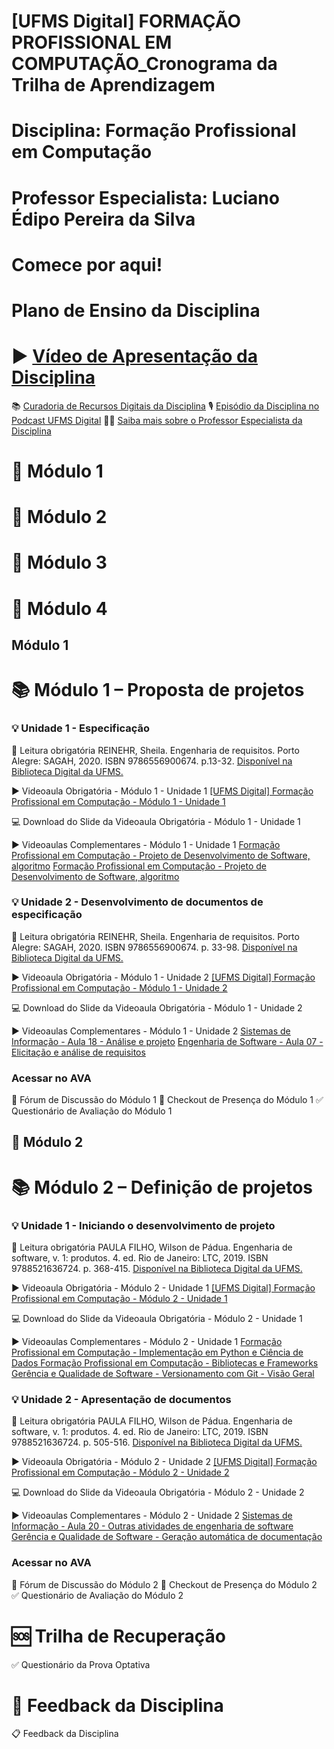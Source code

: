 # [UFMS Digital] FORMAÇÃO PROFISSIONAL EM COMPUTAÇÃO_Cronograma da Trilha de Aprendizagem

# Disciplina: Formação Profissional em Computação

# Professor Especialista: Luciano Édipo Pereira da Silva

# Comece por aqui!
# Plano de Ensino da Disciplina
# ▶️ [Vídeo de Apresentação da Disciplina](https://www.youtube.com/watch?v=ZAlEvXtn1eU&ab_channel=AGEADUFMS)
📚 [Curadoria de Recursos Digitais da Disciplina](https://padlet.com/sepedagead/forma-o-profissional-em-computa-o-aoilydmil96r5rfr)
🎙️ [Episódio da Disciplina no Podcast UFMS Digital](https://podcasters.spotify.com/pod/show/ufms-digital/episodes/O-trabalho-prtico-na-rea-da-computao-e26m7jc/a-aa3lqml)
👩🏻 [Saiba mais sobre o Professor Especialista da Disciplina](https://buscatextual.cnpq.br/buscatextual/visualizacv.do;jsessionid=4679CBF833FF12CA17450BEDB8BFE122.buscatextual_0)
# 📅 Módulo 1
# 📅 Módulo 2
# 📅 Módulo 3
# 📅 Módulo 4

## Módulo 1
# 📚 Módulo 1 – Proposta de projetos

### 💡 Unidade 1 - Especificação
📕 Leitura obrigatória
REINEHR, Sheila. Engenharia de requisitos. Porto Alegre: SAGAH, 2020. ISBN 9786556900674. p.13-32. [Disponível na Biblioteca Digital da UFMS.](https://pergamum.ufms.br/acervo/5702920)

▶️ Videoaula Obrigatória - Módulo 1 - Unidade 1 
[[UFMS Digital] Formação Profissional em Computação - Módulo 1 - Unidade 1](https://www.youtube.com/watch?v=1aBkx9UQ5IE&ab_channel=AGEADUFMS)

💻 Download do Slide da Videoaula Obrigatória - Módulo 1 - Unidade 1

▶️ Videoaulas Complementares - Módulo 1 - Unidade 1
[Formação Profissional em Computação - Projeto de Desenvolvimento de Software, algoritmo](https://www.youtube.com/watch?v=k0LaqZRVoXs&ab_channel=UNIVESP)
[Formação Profissional em Computação -  Projeto de Desenvolvimento de Software, algoritmo ](https://www.youtube.com/watch?v=iHWI0XxjnUU&ab_channel=UNIVESP)

### 💡 Unidade 2 - Desenvolvimento de documentos de especificação
📕 Leitura obrigatória
REINEHR, Sheila. Engenharia de requisitos. Porto Alegre: SAGAH, 2020. ISBN 9786556900674. p. 33-98. [Disponível na Biblioteca Digital da UFMS.](https://pergamum.ufms.br/acervo/5702920)

▶️ Videoaula Obrigatória - Módulo 1 - Unidade 2
[[UFMS Digital] Formação Profissional em Computação - Módulo 1 - Unidade 2](https://www.youtube.com/watch?v=L7h19j3C-Q4&ab_channel=AGEADUFMS)

💻 Download do Slide da Videoaula Obrigatória - Módulo 1 - Unidade 2

▶️ Videoaulas Complementares - Módulo 1 - Unidade 2
[Sistemas de Informação - Aula 18 - Análise e projeto](https://www.youtube.com/watch?v=0lyy_us7FH0&ab_channel=UNIVESP)
[Engenharia de Software - Aula 07 - Elicitação e análise de requisitos](https://www.youtube.com/watch?v=ME0LrcqbeO0&ab_channel=UNIVESP)

### Acessar no AVA
💬 Fórum de Discussão do Módulo 1
📍 Checkout de Presença do Módulo 1
✅ Questionário de Avaliação do Módulo 1


## 📅 Módulo 2
# 📚 Módulo 2 – Definição de projetos

### 💡 Unidade 1 - Iniciando o desenvolvimento de projeto
📕 Leitura obrigatória
PAULA FILHO, Wilson de Pádua. Engenharia de software, v. 1: produtos. 4. ed. Rio de Janeiro: LTC, 2019. ISBN 9788521636724. p. 368-415.  [Disponível na Biblioteca Digital da UFMS.](https://pergamum.ufms.br/acervo/5702920)

▶️ Videoaula Obrigatória - Módulo 2 - Unidade 1
[[UFMS Digital] Formação Profissional em Computação - Módulo 2 - Unidade 1](https://www.youtube.com/watch?v=2EC4EQGaFnU&ab_channel=UNIVESP)

💻 Download do Slide da Videoaula Obrigatória - Módulo 2 - Unidade 1

▶️ Videoaulas Complementares - Módulo 2 - Unidade 1
[Formação Profissional em Computação - Implementação em Python e Ciência de Dados ](https://www.youtube.com/watch?v=2EC4EQGaFnU&ab_channel=UNIVESP)
[Formação Profissional em Computação - Bibliotecas e Frameworks](https://www.youtube.com/watch?si=dNWtxcSA1_ff9_B5&v=T_vlfP1nccs&feature=youtu.be)
[Gerência e Qualidade de Software - Versionamento com Git - Visão Geral](https://www.youtube.com/watch?v=CfdstKJT6PE&ab_channel=UNIVESP)

### 💡 Unidade 2 - Apresentação de documentos
📕 Leitura obrigatória
PAULA FILHO, Wilson de Pádua. Engenharia de software, v. 1: produtos. 4. ed. Rio de Janeiro: LTC, 2019. ISBN 9788521636724. p. 505-516. [Disponível na Biblioteca Digital da UFMS.](https://pergamum.ufms.br/acervo/5702920)

▶️ Videoaula Obrigatória - Módulo 2 - Unidade 2
[[UFMS Digital] Formação Profissional em Computação - Módulo 2 - Unidade 2](https://www.youtube.com/watch?v=wrUmyKNgn3c&ab_channel=AGEADUFMS)

💻 Download do Slide da Videoaula Obrigatória - Módulo 2 - Unidade 2

▶️ Videoaulas Complementares - Módulo 2 - Unidade 2
[Sistemas de Informação - Aula 20 - Outras atividades de engenharia de software](https://www.youtube.com/watch?v=_YY3JGotF9A&ab_channel=UNIVESP)
[Gerência e Qualidade de Software - Geração automática de documentação](https://www.youtube.com/watch?v=CArat746F6s&ab_channel=UNIVESP)

### Acessar no AVA
💬 Fórum de Discussão do Módulo 2
📍 Checkout de Presença do Módulo 2
✅ Questionário de Avaliação do Módulo 2

# 🆘 Trilha de Recuperação
✅ Questionário da Prova Optativa

# 💬 Feedback da Disciplina
📋 Feedback da Disciplina